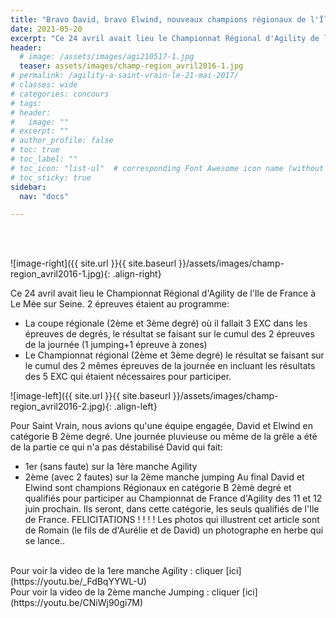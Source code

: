 ```yaml
---
title: "Bravo David, bravo Elwind, nouveaux champions régionaux de l'Île-de-France "
date: 2021-05-20
excerpt: "Ce 24 avril avait lieu le Championnat Régional d'Agility de l'Île-de-France au Mée sur Seine..."
header:
  # image: /assets/images/agi210517-1.jpg
  teaser: assets/images/champ-region_avril2016-1.jpg
# permalink: /agility-a-saint-vrain-le-21-mai-2017/
# classes: wide
# categories: concours
# tags: 
# header:
#   image: ""
# excerpt: ""
# author_profile: false
# toc: true
# toc_label: ""
# toc_icon: "list-ul"  # corresponding Font Awesome icon name (without fa prefix)
# toc_sticky: true
sidebar:
  nav: "docs"

---
```


<br>
&nbsp;
<br>

![image-right]({{ site.url }}{{ site.baseurl }}/assets/images/champ-region_avril2016-1.jpg){: .align-right} 

Ce  24 avril avait lieu le Championnat Régional d'Agility de l'Ile de France à Le Mée sur Seine.
2 épreuves étaient au programme: 
- La coupe régionale (2ème et 3ème degré)
où il fallait 3 EXC dans les épreuves de degrés, le résultat se faisant sur le cumul des 2 épreuves de la journée (1 jumping+1 épreuve à zones)
- Le Championnat régional  (2ème et 3ème degré) 
le résultat se faisant sur le cumul des 2 mêmes épreuves de la journée en incluant les résultats des 5 EXC qui étaient nécessaires pour participer.

![image-left]({{ site.url }}{{ site.baseurl }}/assets/images/champ-region_avril2016-2.jpg){: .align-left} 

Pour Saint Vrain, nous avions qu'une équipe engagée, David et Elwind en catégorie B 2ème degré.
Une journée pluvieuse ou même de la grêle a été de la partie ce qui n'a pas déstabilisé David qui fait:
- 1er (sans faute) sur la 1ère manche Agility
- 2ème (avec 2 fautes) sur la 2ème manche jumping
Au final David et Elwind sont champions Régionaux en catégorie B 2èmè degré et qualifiés pour participer au Championnat de France d'Agility des 11 et 12 juin prochain.
Ils seront, dans cette catégorie, les seuls qualifiés de l'Ile de France. FELICITATIONS ! ! ! !
Les photos qui illustrent cet article sont de Romain (le fils de d'Aurélie et de David) un photographe en herbe qui se lance..

<br>
Pour voir la video de la 1ere manche Agility : cliquer [ici](https://youtu.be/_FdBqYYWL-U)
<br>
Pour voir la video de la 2ème manche Jumping : cliquer [ici](https://youtu.be/CNiWj90gi7M)